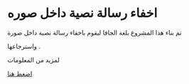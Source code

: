 # اخفاء رسالة نصية داخل صوره

تم بناء هذا المشروع بلغة الجافا ليقوم باخفاء رسالة نصية داخل صورة

واسترجاعها .
 
لمزيد من المعلومات    

<a href="http://www.engmhatab.com/project-hidden-text-in-image/"> اضغط هنا </a>
